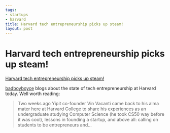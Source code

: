 ```yaml
--- 
tags: 
- startups
- harvard
title: Harvard tech entrepreneurship picks up steam!
layout: post
---
```

# Harvard tech entrepreneurship picks up steam!

[Harvard tech entrepreneurship picks up
steam!](http://innovationneversleeps.com/post/13314104172/atharvard)

[badboyboyce](http://innovationneversleeps.com/post/13314104172/atharvard)
blogs about the state of tech entrepreneurship at Harvard today. Well worth
reading:

> Two weeks ago Yipit co-founder Vin Vacanti came back to his alma mater here
at Harvard College to share his experiences as an undergraduate studying
Computer Science (he took CS50 way before it was cool), lessons in founding a
startup, and above all: calling on students to be entrepreneurs and…

